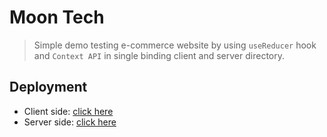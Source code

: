# Moon Tech

> Simple demo testing e-commerce website by using `useReducer` hook and `Context API` in single binding client and server directory.

## Deployment

- Client side: [click here](https://moon-tech-csr.vercel.app)
- Server side: [click here](https://moon-tech-ssr.vercel.app)
